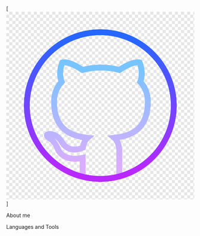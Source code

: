 [![Header](https://github.com/Nurlashka/nurlashka/blob/main/assets/header.png)]

About me

Languages and Tools
